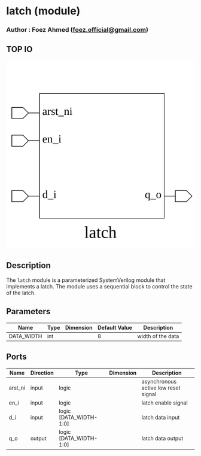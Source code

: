 # latch (module)

### Author : Foez Ahmed (foez.official@gmail.com)

## TOP IO
<img src="./latch_top.svg">

## Description

The `latch` module is a parameterized SystemVerilog module that implements a latch. The module uses
a sequential block to control the state of the latch.

## Parameters
|Name|Type|Dimension|Default Value|Description|
|-|-|-|-|-|
|DATA_WIDTH|int||8|width of the data|

## Ports
|Name|Direction|Type|Dimension|Description|
|-|-|-|-|-|
|arst_ni|input|logic||asynchronous active low reset signal|
|en_i|input|logic||latch enable signal|
|d_i|input|logic [DATA_WIDTH-1:0]||latch data input|
|q_o|output|logic [DATA_WIDTH-1:0]||latch data output|
